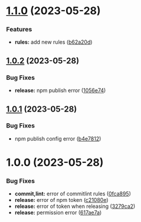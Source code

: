 # [1.1.0](https://github.com/onemoon/rule-providers/compare/v1.0.2...v1.1.0) (2023-05-28)


### Features

* **rules:** add new rules ([b62a20d](https://github.com/onemoon/rule-providers/commit/b62a20dd15fd3cc8ffba140670efcb3df916b84a))

## [1.0.2](https://github.com/onemoon/rule-providers/compare/v1.0.1...v1.0.2) (2023-05-28)


### Bug Fixes

* **release:** npm publish error ([1056e74](https://github.com/onemoon/rule-providers/commit/1056e74bc1476bd1410ce7696a02f5f99b818f87))

## [1.0.1](https://github.com/onemoon/rule-providers/compare/v1.0.0...v1.0.1) (2023-05-28)


### Bug Fixes

* npm publish config error ([b4e7812](https://github.com/onemoon/rule-providers/commit/b4e78122cc6505b51e1118c4e1580a920fe48755))

# 1.0.0 (2023-05-28)


### Bug Fixes

* **commit,lint:** error of commitlint rules ([0fca895](https://github.com/onemoon/rule-providers/commit/0fca89556e8be84fa2b120e34c8bf93b989d31cc))
* **release:** error of npm token ([c21080e](https://github.com/onemoon/rule-providers/commit/c21080eca67db610bb3f5a445bacd42a7a45abae))
* **release:** error of token when releasing ([3279ca2](https://github.com/onemoon/rule-providers/commit/3279ca2ccf7fc27b6b1744ce428f847a647162f6))
* **release:** permission error ([617ae7a](https://github.com/onemoon/rule-providers/commit/617ae7a5b2b4962f6d4ec60ab56c79a786f139f9))
